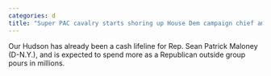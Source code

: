 ```yaml
---
categories: d
title: "Super PAC cavalry starts shoring up House Dem campaign chief amid GOP deluge"
---
```

Our Hudson has already been a cash lifeline for Rep. Sean Patrick Maloney (D-N.Y.), and is expected to spend more as a Republican outside group pours in millions.